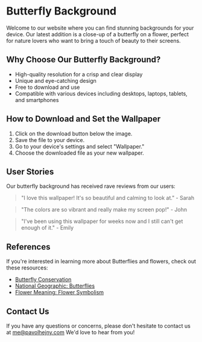 <!--font:Exo 2-->

# Butterfly Background

Welcome to our website where you can find stunning backgrounds for your device. Our latest addition is a close-up of a butterfly on a flower, perfect for nature lovers who want to bring a touch of beauty to their screens.

## Why Choose Our Butterfly Background?

-   High-quality resolution for a crisp and clear display
-   Unique and eye-catching design
-   Free to download and use
-   Compatible with various devices including desktops, laptops, tablets, and smartphones

## How to Download and Set the Wallpaper

1. Click on the download button below the image.
2. Save the file to your device.
3. Go to your device's settings and select "Wallpaper."
4. Choose the downloaded file as your new wallpaper.

## User Stories

Our butterfly background has received rave reviews from our users:

> "I love this wallpaper! It's so beautiful and calming to look at." - Sarah

> "The colors are so vibrant and really make my screen pop!" - John

> "I've been using this wallpaper for weeks now and I still can't get enough of it." - Emily

## References

If you're interested in learning more about But<wbr>ter<wbr>flies and flowers, check out these resources:

-   [Butterfly Conservation](#)
-   [National Geographic: But<wbr>ter<wbr>flies](#)
-   [Flower Meaning: Flower Symbolism](#)

## Contact Us

If you have any questions or concerns, please don't hesitate to contact us at me@pavolhejny.com We'd love to hear from you!

<!--

Write me content for website with wallpaper which alt text is:

"A close-up of a butterfly on a flower"

The name/title of the page should not be 1:1 copy of the alt text but rather a real content of the website which is using this wallpaper.

- Use markdown format
- Start with heading
- Heading should be short and concise
- The content should look like a real website
- The website should not be about the wallpaper, wallpaper is just a related background
- Heading should be contain work "wallpaper" or "background"
- Include real sections like references, contact, user stories, etc. use things relevant to the page purpose.
- Feel free to use structure like headings, bullets, numbering, blockquotes, paragraphs, horizontal lines, etc.
- You can use formatting like bold or _italic_
- You can include UTF-8 emojis
- Links should be only #hash anchors (and you can refer to the document itself)
- Do not include images


---


# Beautiful Butterfly Background for Your Device

Welcome to our website where you can find stunning backgrounds for your device. Our latest addition is a close-up of a butterfly on a flower, perfect for nature lovers who want to bring a touch of beauty to their screens.

## Why Choose Our Butterfly Background?

- High-quality resolution for a crisp and clear display
- Unique and eye-catching design
- Free to download and use
- Compatible with various devices including desktops, laptops, tablets, and smartphones

## How to Download and Set the Wallpaper

1. Click on the download button below the image.
2. Save the file to your device.
3. Go to your device's settings and select "Wallpaper."
4. Choose the downloaded file as your new wallpaper.

## User Stories

Our butterfly background has received rave reviews from our users:

> "I love this wallpaper! It's so beautiful and calming to look at." - Sarah

> "The colors are so vibrant and really make my screen pop!" - John

> "I've been using this wallpaper for weeks now and I still can't get enough of it." - Emily

## References

If you're interested in learning more about But<wbr>ter<wbr>flies and flowers, check out these resources:

- [Butterfly Conservation](#)
- [National Geographic: But<wbr>ter<wbr>flies](#)
- [Flower Meaning: Flower Symbolism](#)

## Contact Us

If you have any questions or concerns, please don't hesitate to contact us at me@pavolhejny.com We'd love to hear from you!

-->
